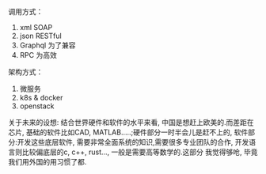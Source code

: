 
调用方式：
1. xml  SOAP
2. json  RESTful
3. Graphql 为了兼容
4. RPC  为高效

架构方式：
1. 微服务
2. k8s & docker
3. openstack

关于未来的设想: 结合世界硬件和软件的水平来看, 中国是想赶上欧美的.而差距在芯片, 基础的软件比如CAD, MATLAB.....;硬件部分一时半会儿是赶不上的,
软件部分:开发这些底层软件, 需要非常全面系统的知识,需要很多专业团队的合作, 开发语言则比较偏底层的c, c++, rust..., 一般是需要高等数学的.这部分
我觉得够呛, 毕竟我们用外国的用习惯了都.
